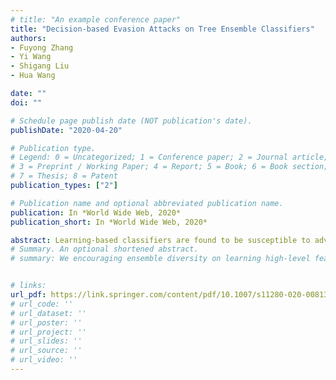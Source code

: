 ```yaml
---
# title: "An example conference paper"
title: "Decision-based Evasion Attacks on Tree Ensemble Classifiers"
authors:
- Fuyong Zhang
- Yi Wang
- Shigang Liu 
- Hua Wang

date: ""
doi: ""

# Schedule page publish date (NOT publication's date).
publishDate: "2020-04-20"

# Publication type.
# Legend: 0 = Uncategorized; 1 = Conference paper; 2 = Journal article;
# 3 = Preprint / Working Paper; 4 = Report; 5 = Book; 6 = Book section;
# 7 = Thesis; 8 = Patent
publication_types: ["2"]

# Publication name and optional abbreviated publication name.
publication: In *World Wide Web, 2020*
publication_short: In *World Wide Web, 2020*

abstract: Learning-based classifiers are found to be susceptible to adversarial examples. Recent studies suggested that ensemble classifiers tend to be more robust than single classifiers against evasion attacks. In this paper, we argue that this is not necessarily the case. In particular, we show that a discrete-valued random forest classifier can be easily evaded by adversarial inputs manipulated based only on the model decision outputs. The proposed evasion algorithm is gradient free and can be fast implemented. Our evaluation results demonstrate that random forests can be even more vulnerable than SVMs, either single or ensemble, to evasion attacks under both white-box and the more realistic black-box settings.
# Summary. An optional shortened abstract.
# summary: We encouraging ensemble diversity on learning high-level feature representations and gradient dispersion in simultaneous training of deep ensemble networks.


# links: 
url_pdf: https://link.springer.com/content/pdf/10.1007/s11280-020-00813-y.pdf
# url_code: ''
# url_dataset: ''
# url_poster: ''
# url_project: ''
# url_slides: ''
# url_source: ''
# url_video: ''
---
```

